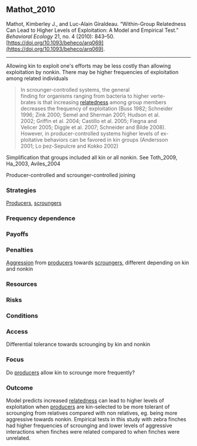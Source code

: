 ## Mathot_2010

Mathot, Kimberley J., and Luc-Alain Giraldeau. “Within-Group Relatedness Can Lead to Higher Levels of Exploitation: A Model and Empirical Test.” _Behavioral Ecology_ 21, no. 4 (2010): 843–50. [https://doi.org/10.1093/beheco/arq069](https://doi.org/10.1093/beheco/arq069).

---

Allowing kin to exploit one's efforts may be less costly than allowing exploitation by nonkin. There may be higher frequencies of exploitation among related individuals

> In scrounger-controlled systems, the general  
finding for organisms ranging from bacteria to higher verte-  
brates is that increasing [relatedness](../topics/relatedness.md) among group members  
decreases the frequency of exploitation (Buss 1982; Schneider  
1996; Zink 2000; Semel and Sherman 2001; Hudson et al.  
2002; Griffin et al. 2004; Castillo et al. 2005; Fiegna and  
Velicer 2005; Diggle et al. 2007; Schneider and Bilde 2008).  
However, in producer-controlled systems higher levels of ex-  
ploitative behaviors can be favored in kin groups (Andersson  
2001; Lo ́pez-Sepulcre and Kokko 2002)


Simplification that groups included all kin or all nonkin. See Toth_2009, Ha_2003, Aviles_2004

Producer-controlled and scrounger-controlled joining


### Strategies
[Producers](../topics/producers.md), [scroungers](../topics/scroungers.md)

### Frequency dependence

### Payoffs

### Penalties
[Aggression](../topics/aggression.md) from [producers](../topics/producers.md) towards [scroungers](../topics/scroungers.md), different depending on kin and nonkin

### Resources

### Risks

### Conditions

### Access
Differential tolerance towards scrounging by kin and nonkin 

### Focus
Do [producers](../topics/producers.md) allow kin to scrounge more frequently?

### Outcome
Model predicts increased [relatedness](../topics/relatedness.md) can lead to higher levels of exploitation when [producers](../topics/producers.md) are kin-selected to be more tolerant of scrounging from relatives compared with non relatives, eg. being more aggressive towards nonkin. Empirical tests in this study with zebra finches had higher frequencies of scrounging and lower levels of aggressive interactions when finches were related compared to when finches were unrelated.  

